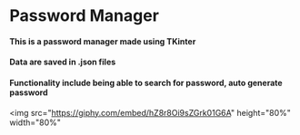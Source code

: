 # Password Manager
#### This is a password manager made using TKinter
#### Data are saved in .json files
#### Functionality include being able to search for password, auto generate password

<img src="https://giphy.com/embed/hZ8r8Oi9sZGrk01G6A" height="80%" width="80%"
